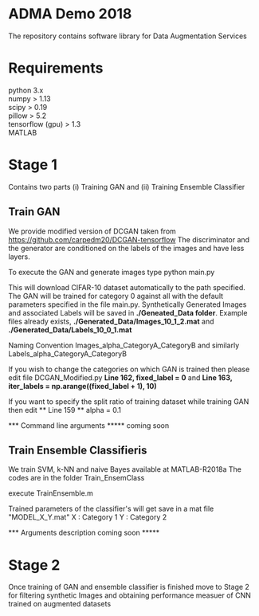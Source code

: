 # ADMA Demo 2018
The repository contains software library for Data Augmentation Services 

# Requirements
python 3.x  
numpy > 1.13  
scipy > 0.19  
pillow > 5.2  
tensorflow (gpu) > 1.3  
MATLAB  

# Stage 1
Contains two parts (i) Training GAN and (ii) Training Ensemble Classifier

## Train GAN
We provide modified version of DCGAN taken from https://github.com/carpedm20/DCGAN-tensorflow
The discriminator and the generator are conditioned on the labels of the images and have less layers.

To execute the GAN and generate images type
python main.py 

This will download CIFAR-10 dataset automatically to the path specified.
The GAN will be trained for category 0 against all with the default parameters specified in the file main.py.
Synthetically Generated Images and associated Labels will be saved in __./Geneated_Data folder__.
Example files already exists, __./Generated_Data/Images_10_1_2.mat__ and __./Generated_Data/Labels_10_0_1.mat__

Naming Convention Images_alpha_CategoryA_CategoryB and similarly Labels_alpha_CategoryA_CategoryB

If you wish to change the categories on which GAN is trained then please edit file DCGAN_Modified.py
**Line 162, fixed_label = 0** and
**Line 163, iter_labels = np.arange((fixed_label + 1), 10)**

If you want to specify the split ratio of training dataset while training GAN then edit
** Line 159 **  alpha = 0.1


*** Command line arguments ***** coming soon

## Train Ensemble Classifieris
We train SVM, k-NN and naive Bayes available at MATLAB-R2018a
The codes are in the folder Train_EnsemClass

execute TrainEnsemble.m 

Trained parameters of the classifier's will get save in a mat file "MODEL_X_Y.mat"
X : Category 1
Y : Category 2

*** Arguments description coming soon *****

# Stage 2
Once training of GAN and ensemble classifier is finished move to Stage 2 for filtering synthetic Images and obtaining performance measuer of CNN trained on augmented datasets



